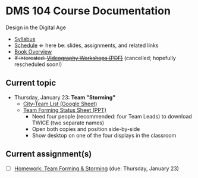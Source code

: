 # DMS 104 Course Documentation
Design in the Digital Age

- [Syllabus](syllabus.md)
- [Schedule](schedule.md)  &lArr; here be: slides, assignments, and related links
- [Book Overview](book-overview.md)
- <s>If interested: [Videography Workshops (PDF)](02-team-intro-presentations/videography-workshops.pdf)</s> (cancelled; hopefully rescheduled soon!)

## Current topic

- Thursday, January 23: **Team "Storming"**
  - [City-Team List (Google Sheet)](https://docs.google.com/spreadsheets/d/1UbdBF9IbIszRgiBGJvKIZuRk87naHoRm23v-MqI_drE/edit#gid=0)
  - [Team Forming Status Sheet (PPT)](03-storming/team-forming-status-sheet.pptx)
    - Need four people (recommended: four Team Leads) to download TWICE (two separate names)
    - Open both copies and position side-by-side
    - Show desktop on one of the four displays in the classroom

## Current assignment(s)

- [ ] [Homework: Team Forming & Storming](03-storming/storming.md) (due: Thursday, January 23)


